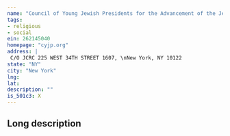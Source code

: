 ```yaml
---
name: "Council of Young Jewish Presidents for the Advancement of the Jewish People"
tags:
- religious
- social
ein: 262145040
homepage: "cyjp.org"
address: |
 C/O JCRC 225 WEST 34TH STREET 1607, \nNew York, NY 10122
state: "NY"
city: "New York"
lng: 
lat: 
description: ""
is_501c3: X
---
```


## Long description


